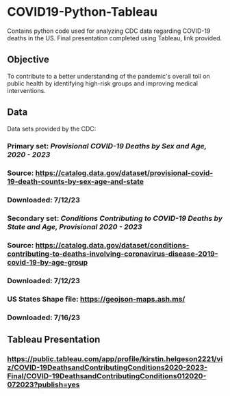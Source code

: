 # COVID19-Python-Tableau
Contains python code used for analyzing CDC data regarding COVID-19 deaths in the US.
Final presentation completed using Tableau, link provided.

## Objective
To contribute to a better understanding of the pandemic's overall toll on public health by identifying high-risk groups and improving medical interventions.

## Data
Data sets provided by the CDC:
  ### Primary set: _Provisional COVID-19 Deaths by Sex and Age, 2020 - 2023_
  ### Source: https://catalog.data.gov/dataset/provisional-covid-19-death-counts-by-sex-age-and-state
  ### Downloaded: 7/12/23
  ### Secondary set: _Conditions Contributing to COVID-19 Deaths by State and Age, Provisional 2020 - 2023_
  ### Source: https://catalog.data.gov/dataset/conditions-contributing-to-deaths-involving-coronavirus-disease-2019-covid-19-by-age-group
  ### Downloaded: 7/12/23
### US States Shape file: https://geojson-maps.ash.ms/
### Downloaded: 7/16/23

## Tableau Presentation
### https://public.tableau.com/app/profile/kirstin.helgeson2221/viz/COVID-19DeathsandContributingConditions2020-2023-Final/COVID-19DeathsandContributingConditions012020-072023?publish=yes

